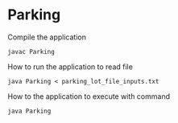 # Parking
Compile the application
```
javac Parking
```
How to run the application to read file
```
java Parking < parking_lot_file_inputs.txt
```
How to the application to execute with command
```
java Parking
```
